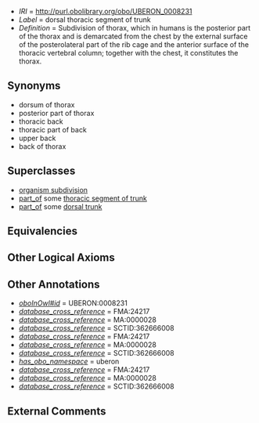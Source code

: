  * *IRI* = http://purl.obolibrary.org/obo/UBERON_0008231
 * *Label* = dorsal thoracic segment of trunk
 * *Definition* = Subdivision of thorax, which in humans is the posterior part of the thorax and is demarcated from the chest by the external surface of the posterolateral part of the rib cage and the anterior surface of the thoracic vertebral column; together with the chest, it constitutes the thorax.

## Synonyms

 * dorsum of thorax
 * posterior part of thorax
 * thoracic back
 * thoracic part of back
 * upper back
 * back of thorax

## Superclasses

 * [organism subdivision](../../UBERON/75/UBERON_0000475.md)
 * [part_of](../../BFO/50/BFO_0000050.md) some [thoracic segment of trunk](../../UBERON/15/UBERON_0000915.md)
 * [part_of](../../BFO/50/BFO_0000050.md) some [dorsal trunk](../../UBERON/70/UBERON_0011270.md)

## Equivalencies


## Other Logical Axioms


## Other Annotations

 * *[oboInOwl#id](../../id/oboInOwl#id.md)* = UBERON:0008231
 * *[database_cross_reference](../../ef/oboInOwl#hasDbXref.md)* = FMA:24217
 * *[database_cross_reference](../../ef/oboInOwl#hasDbXref.md)* = MA:0000028
 * *[database_cross_reference](../../ef/oboInOwl#hasDbXref.md)* = SCTID:362666008
 * *[database_cross_reference](../../ef/oboInOwl#hasDbXref.md)* = FMA:24217
 * *[database_cross_reference](../../ef/oboInOwl#hasDbXref.md)* = MA:0000028
 * *[database_cross_reference](../../ef/oboInOwl#hasDbXref.md)* = SCTID:362666008
 * *[has_obo_namespace](../../ce/oboInOwl#hasOBONamespace.md)* = uberon
 * *[database_cross_reference](../../ef/oboInOwl#hasDbXref.md)* = FMA:24217
 * *[database_cross_reference](../../ef/oboInOwl#hasDbXref.md)* = MA:0000028
 * *[database_cross_reference](../../ef/oboInOwl#hasDbXref.md)* = SCTID:362666008

## External Comments

